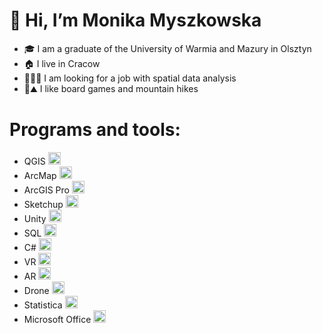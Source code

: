 # 👋 Hi, I’m Monika Myszkowska
- 🎓 I am a graduate of the University of Warmia and Mazury in Olsztyn
- 🏠 I live in Cracow
- 💼👷‍♀️ I am looking for a job with spatial data analysis
- 🎲⛰️ I like board games and mountain hikes

# Programs and tools:

- QGIS <img alt="icon QGIS" height="20" src="https://www.svgrepo.com/show/306623/qgis.svg">
- ArcMap <img alt="icon ArcMap" height="20" src="https://logodix.com/logo/501980.png">
- ArcGIS Pro <img alt="icon ArcGIS Pro" height="20" src="https://www.napsgfoundation.org/wp-content/uploads/2022/02/ArcGIS-Pro.png">
- Sketchup <img alt="icon css" height="20" src="https://seeklogo.com/images/S/sketchup-logo-5248E6166E-seeklogo.com.png">
- Unity <img alt="icon css" height="20" src="https://cdn-icons-png.flaticon.com/512/5969/5969205.png"> 
- SQL <img alt="icon css" height="20" src="https://cdn-icons.flaticon.com/png/512/5815/premium/5815886.png?token=exp=1658404589~hmac=be31bb14e9e9e645d4ce99a2a90a87c1">
- C# <img alt="icon css" height="20" src="https://cdn-icons-png.flaticon.com/512/6132/6132221.png">
- VR <img alt="icon css" height="20" src="https://cdn-icons.flaticon.com/png/512/3646/premium/3646958.png?token=exp=1658398758~hmac=7e019fb040aed02e0473dfc718247e03">
- AR <img alt="icon css" height="20" src="https://cdn-icons-png.flaticon.com/512/2488/2488270.png">
- Drone <img alt="icon css" height="20" src="https://cdn-icons.flaticon.com/png/512/3211/premium/3211185.png?token=exp=1658398613~hmac=39948053820c72d070e1005019eaa3b9">
- Statistica <img alt="icon css" height="20" src="https://media-exp1.licdn.com/dms/image/C4D0BAQGcsa28UMrqMw/company-logo_400_400/0/1625164958045?e=1659571200&v=beta&t=2zn5mtPq1RpSmTPh21fv6WcRWVD9liMBYN1g1tF4YlE">
- Microsoft Office <img alt="icon css" height="20" src="https://cdn-icons-png.flaticon.com/512/888/888867.png">


<!---
MonikaMyszkowska/MonikaMyszkowska is a ✨ special ✨ repository because its `README.md` (this file) appears on your GitHub profile.
You can click the Preview link to take a look at your changes.
--->
